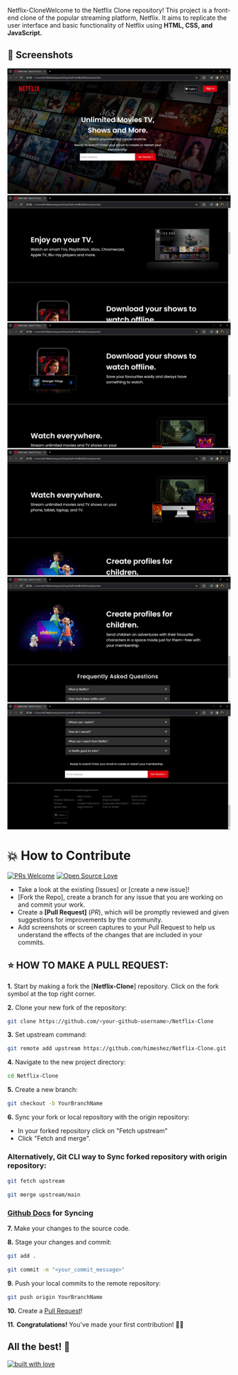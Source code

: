 Netflix-CloneWelcome to the Netflix Clone repository! This project is a front-end clone of the popular streaming platform, Netflix. It aims to replicate the user interface and basic functionality of Netflix using <b>HTML, CSS, and JavaScript.</b>

## 📸 Screenshots
![image](https://github.com/himeshez/Netflix-Clone/blob/8d064383e65e9c37e1903a5db30a19fa5c06683f/Images/Main%20Page.png)
![image](https://github.com/himeshez/Netflix-Clone/blob/8d064383e65e9c37e1903a5db30a19fa5c06683f/Images/Screen.png)
![image](https://github.com/himeshez/Netflix-Clone/blob/8d064383e65e9c37e1903a5db30a19fa5c06683f/Images/Downloads.png)
![image](https://github.com/himeshez/Netflix-Clone/blob/8d064383e65e9c37e1903a5db30a19fa5c06683f/Images/Watch.png)
![image](https://github.com/himeshez/Netflix-Clone/blob/8d064383e65e9c37e1903a5db30a19fa5c06683f/Images/Create%20Profiles.png)
![image](https://github.com/himeshez/Netflix-Clone/blob/8d064383e65e9c37e1903a5db30a19fa5c06683f/Images/Questions.png)

# 💥 How to Contribute

[![PRs Welcome](https://img.shields.io/badge/PRs-welcome-brightgreen.svg?style=flat-square)](https://github.com/himeshez/Netflix-Clone/pulls)
[![Open Source Love](https://badges.frapsoft.com/os/v1/open-source.png?v=103)](https://github.com/ellerbrock/open-source-badges/)

- Take a look at the existing [Issues]<!--(https://github.com/himeshez/Netflix-Clone-With-HTML-CSS-JS/issues)--> or [create a new issue]<!--(https://github.com/himeshez/Netflix-Clone/issues/new/choose)-->!
- [Fork the Repo]<!--(https://github.com/himeshez/Netflix-Clone/fork)-->, create a branch for any issue that you are working on and commit your work.
- Create a **[Pull Request]<!--(https://github.com/himeshez/Netflix-Clone/compare)-->** (_PR_), which will be promptly reviewed and given suggestions for improvements by the community.
- Add screenshots or screen captures to your Pull Request to help us understand the effects of the changes that are included in your commits.

## ⭐ HOW TO MAKE A PULL REQUEST:

**1.** Start by making a fork the [**Netflix-Clone**]<!--(https://github.com/himeshez/Netflix-Clone)--> repository. Click on the fork <!--<a href="https://github.com/himeshez/Netflix-Clone/fork"><img src="https://i.imgur.com/G4z1kEe.png" height="21" width="21"></a>--> symbol at the top right corner.

**2.** Clone your new fork of the repository:

```bash
git clone https://github.com/<your-github-username>/Netflix-Clone
```

**3.** Set upstream command:

```bash
git remote add upstream https://github.com/himeshez/Netflix-Clone.git
```

**4.** Navigate to the new project directory:

```bash
cd Netflix-Clone
```

**5.** Create a new branch:

```bash
git checkout -b YourBranchName
```

**6.** Sync your fork or local repository with the origin repository:

- In your forked repository click on "Fetch upstream"
- Click "Fetch and merge".

### Alternatively, Git CLI way to Sync forked repository with origin repository:

```bash
git fetch upstream
```

```bash
git merge upstream/main
```

### [Github Docs](https://docs.github.com/en/github/collaborating-with-pull-requests/addressing-merge-conflicts/resolving-a-merge-conflict-on-github) for Syncing

**7.** Make your changes to the source code.

**8.** Stage your changes and commit:

```bash
git add .
```

```bash
git commit -m "<your_commit_message>"
```

**9.** Push your local commits to the remote repository:

```bash
git push origin YourBranchName
```

**10.** Create a [Pull Request](https://help.github.com/en/github/collaborating-with-issues-and-pull-requests/creating-a-pull-request)!

**11.** **Congratulations!** You've made your first contribution! 🙌🏼



## All the best! 🥇

<p align="center">

[![built with love](https://forthebadge.com/images/badges/built-with-love.svg)](https://github.com/himeshez/Netflix-Clone)

</p>
